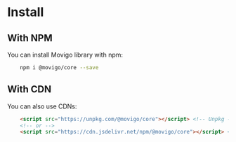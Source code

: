 # Install

## With NPM

You can install Movigo library with npm:

```bash
    npm i @movigo/core --save
```
    
## With CDN

You can also use CDNs:
    
```html
    <script src="https://unpkg.com/@movigo/core"></script> <!-- Unpkg -->
    <!-- or -->
    <script src="https://cdn.jsdelivr.net/npm/@movigo/core"></script> <!-- JSDelivr -->
```